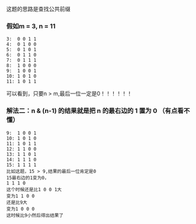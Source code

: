 这题的思路是查找公共前缀
### 假如m = 3, n = 11
```
3:  0 0 1 1 
4:  0 1 0 0
5:  0 1 0 1
6:  0 1 1 0
7:  0 1 1 1
8:  1 0 0 0
9:  1 0 0 1
10: 1 0 1 0
11: 1 0 1 1
```
可以看到，只要n > m,最后一位一定是0！！！！！！

### 解法二：n & (n-1) 的结果就是把 n 的最右边的 1 置为 0 （有点看不懂）
```
9:  1 0 0 1
10: 1 0 1 0
11: 1 0 1 1
12: 1 1 0 0
13: 1 1 0 1
14: 1 1 1 0
15: 1 1 1 1
比如这题，15 > 9,结果的最后一位肯定是0
15最右边的1变为0，
1 1 1 0
这个时候还是比1 0 0 1大
变为1 1 0 0
还是比9大
变为1 0 0 0
这时候比9小然后得出结果了
```
